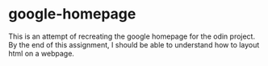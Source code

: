 # google-homepage

This is an attempt of recreating the google homepage for the odin project. By the end of this assignment, I should be able to understand how to layout html on a webpage.